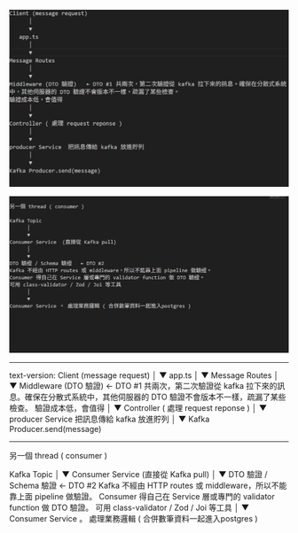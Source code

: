 ![producer-side-framework](image.png)

![consumer-side-framework](image-1.png)
_______________

text-version:
Client (message request)
      │
      ▼
   app.ts
      │
      ▼
Message Routes
      │
      ▼
Middleware (DTO 驗證)   ← DTO #1 共兩次，第二次驗證從 kafka 拉下來的訊息。確保在分散式系統中，其他伺服器的 DTO 驗證不會版本不一樣，疏漏了某些檢查。 
驗證成本低，會值得
      │
      ▼
Controller ( 處理 request reponse )
      │
      ▼
producer Service  把訊息傳給 kafka 放進貯列 
      │
      ▼
Kafka Producer.send(message)

_________________________________________________________________

另一個 thread ( consumer )

Kafka Topic
      │
      ▼
Consumer Service  (直接從 Kafka pull)
      │
      ▼
DTO 驗證 / Schema 驗證   ← DTO #2
Kafka 不經由 HTTP routes 或 middleware，所以不能靠上面 pipeline 做驗證。
Consumer 得自己在 Service 層或專門的 validator function 做 DTO 驗證。
可用 class-validator / Zod / Joi 等工具
      │
      ▼
Consumer Service 。 處理業務邏輯 ( 合併數筆資料一起進入postgres )
